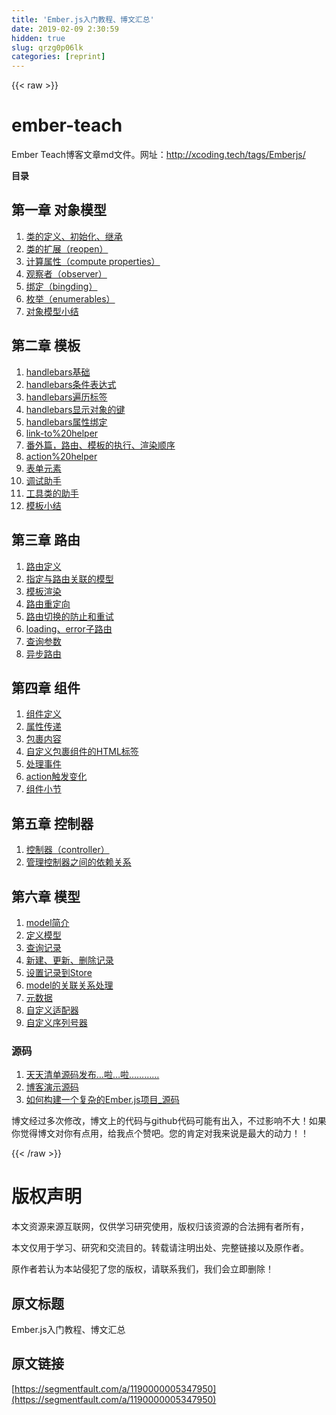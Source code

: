 ```yaml
---
title: 'Ember.js入门教程、博文汇总' 
date: 2019-02-09 2:30:59
hidden: true
slug: qrzg0p06lk
categories: [reprint]
---
```


{{< raw >}}

                    
<h1 id="articleHeader0">ember-teach</h1>
<p>Ember Teach博客文章md文件。网址：<a href="http://xcoding.tech/tags/Emberjs/" rel="nofollow noreferrer" target="_blank">http://xcoding.tech/tags/Emberjs/</a></p>
<p><strong>目录</strong></p>
<h2 id="articleHeader1">第一章 对象模型</h2>
<ol>
<li><a href="http://xcoding.tech/2018/08/04/ember-teach/The%20Object%20Model/%E7%B1%BB%E7%9A%84%E5%AE%9A%E4%B9%89" rel="nofollow noreferrer" target="_blank">类的定义、初始化、继承</a></li>
<li><a href="http://xcoding.tech/2018/08/04/ember-teach/The%20Object%20Model/%E7%B1%BB%E7%9A%84%E6%89%A9%E5%B1%95" rel="nofollow noreferrer" target="_blank">类的扩展（reopen）</a></li>
<li><a href="http://xcoding.tech/2018/08/04/ember-teach/The%20Object%20Model/%E8%AE%A1%E7%AE%97%E5%B1%9E%E6%80%A7" rel="nofollow noreferrer" target="_blank">计算属性（compute properties）</a></li>
<li><a href="http://xcoding.tech/2018/08/04/ember-teach/The%20Object%20Model/%E8%A7%82%E5%AF%9F%E8%80%85" rel="nofollow noreferrer" target="_blank">观察者（observer）</a></li>
<li><a href="http://xcoding.tech/2018/08/04/ember-teach/The%20Object%20Model/%E7%BB%91%E5%AE%9A" rel="nofollow noreferrer" target="_blank">绑定（bingding）</a></li>
<li><a href="http://xcoding.tech/2018/08/04/ember-teach/The%20Object%20Model/%E6%9E%9A%E4%B8%BE" rel="nofollow noreferrer" target="_blank">枚举（enumerables）</a></li>
<li><a href="http://xcoding.tech/2018/08/04/ember-teach/The%20Object%20Model/%E5%AF%B9%E8%B1%A1%E6%A8%A1%E5%9E%8B%E5%B0%8F%E7%BB%93" rel="nofollow noreferrer" target="_blank">对象模型小结</a></li>
</ol>
<h2 id="articleHeader2">第二章 模板</h2>
<ol>
<li><a href="http://xcoding.tech/2018/08/04/ember-teach/templetes/handlebars%E5%9F%BA%E7%A1%80" rel="nofollow noreferrer" target="_blank">handlebars基础</a></li>
<li><a href="http://xcoding.tech/2018/08/04/ember-teach/templetes/handlebars%E6%9D%A1%E4%BB%B6%E8%A1%A8%E8%BE%BE%E5%BC%8F" rel="nofollow noreferrer" target="_blank">handlebars条件表达式</a></li>
<li><a href="http://xcoding.tech/2018/08/04/ember-teach/templetes/handlebars%E9%81%8D%E5%8E%86%E6%A0%87%E7%AD%BE" rel="nofollow noreferrer" target="_blank">handlebars遍历标签</a></li>
<li><a href="http://xcoding.tech/2018/08/04/ember-teach/templetes/handlebars%E6%98%BE%E7%A4%BA%E5%AF%B9%E8%B1%A1%E7%9A%84%E9%94%AE" rel="nofollow noreferrer" target="_blank">handlebars显示对象的键</a></li>
<li><a href="http://xcoding.tech/2018/08/04/ember-teach/templetes/handlebars%E5%B1%9E%E6%80%A7%E7%BB%91%E5%AE%9A" rel="nofollow noreferrer" target="_blank">handlebars属性绑定</a></li>
<li><a href="http://xcoding.tech/2018/08/04/ember-teach/templetes/link-to%20helper" rel="nofollow noreferrer" target="_blank">link-to%20helper</a></li>
<li><a href="http://xcoding.tech/2018/08/04/ember-teach/templetes/%E7%95%AA%E5%A4%96%E7%AF%87" rel="nofollow noreferrer" target="_blank">番外篇，路由、模板的执行、渲染顺序</a></li>
<li><a href="http://xcoding.tech/2018/08/04/ember-teach/templetes/action%20helper" rel="nofollow noreferrer" target="_blank">action%20helper</a></li>
<li><a href="http://xcoding.tech/2018/08/04/ember-teach/templetes/%E8%A1%A8%E5%8D%95%E5%85%83%E7%B4%A0" rel="nofollow noreferrer" target="_blank">表单元素</a></li>
<li><a href="http://xcoding.tech/2018/08/04/ember-teach/templetes/%E8%B0%83%E8%AF%95%E5%8A%A9%E6%89%8B" rel="nofollow noreferrer" target="_blank">调试助手</a></li>
<li><a href="http://xcoding.tech/2018/08/04/ember-teach/templetes/%E5%B7%A5%E5%85%B7%E7%B1%BB%E7%9A%84%E5%8A%A9%E6%89%8B" rel="nofollow noreferrer" target="_blank">工具类的助手</a></li>
<li><a href="http://xcoding.tech/2018/08/04/ember-teach/templetes/%E6%A8%A1%E6%9D%BF%E5%B0%8F%E7%BB%93" rel="nofollow noreferrer" target="_blank">模板小结</a></li>
</ol>
<h2 id="articleHeader3">第三章 路由</h2>
<ol>
<li><a href="http://xcoding.tech/2018/08/04/ember-teach/routing/%E8%B7%AF%E7%94%B1%E5%AE%9A%E4%B9%89" rel="nofollow noreferrer" target="_blank">路由定义</a></li>
<li><a href="http://xcoding.tech/2018/08/04/ember-teach/routing/%E6%8C%87%E5%AE%9A%E4%B8%8E%E8%B7%AF%E7%94%B1%E5%85%B3%E8%81%94%E7%9A%84%E6%A8%A1%E5%9E%8B" rel="nofollow noreferrer" target="_blank">指定与路由关联的模型</a></li>
<li><a href="http://xcoding.tech/2018/08/04/ember-teach/routing/%E6%A8%A1%E6%9D%BF%E6%B8%B2%E6%9F%93" rel="nofollow noreferrer" target="_blank">模板渲染</a></li>
<li><a href="http://xcoding.tech/2018/08/04/ember-teach/routing/%E8%B7%AF%E7%94%B1%E9%87%8D%E5%AE%9A%E5%90%91" rel="nofollow noreferrer" target="_blank">路由重定向</a></li>
<li><a href="http://xcoding.tech/2018/08/04/ember-teach/routing/%E8%B7%AF%E7%94%B1%E5%88%87%E6%8D%A2%E7%9A%84%E9%98%B2%E6%AD%A2%E5%92%8C%E9%87%8D%E8%AF%95" rel="nofollow noreferrer" target="_blank">路由切换的防止和重试</a></li>
<li><a href="http://xcoding.tech/2018/08/04/ember-teach/routing/loading" rel="nofollow noreferrer" target="_blank">loading、error子路由</a></li>
<li><a href="http://xcoding.tech/2018/08/04/ember-teach/routing/%E6%9F%A5%E8%AF%A2%E5%8F%82%E6%95%B0" rel="nofollow noreferrer" target="_blank">查询参数</a></li>
<li><a href="http://xcoding.tech/2018/08/04/ember-teach/routing/%E5%BC%82%E6%AD%A5%E8%B7%AF%E7%94%B1" rel="nofollow noreferrer" target="_blank">异步路由</a></li>
</ol>
<h2 id="articleHeader4">第四章 组件</h2>
<ol>
<li><a href="http://xcoding.tech/2018/08/04/ember-teach/components/%E7%BB%84%E4%BB%B6%E5%AE%9A%E4%B9%89" rel="nofollow noreferrer" target="_blank">组件定义</a></li>
<li><a href="http://xcoding.tech/2018/08/04/ember-teach/components/%E5%B1%9E%E6%80%A7%E4%BC%A0%E9%80%92" rel="nofollow noreferrer" target="_blank">属性传递</a></li>
<li><a href="http://xcoding.tech/2018/08/04/ember-teach/components/%E5%8C%85%E8%A3%B9%E5%86%85%E5%AE%B9" rel="nofollow noreferrer" target="_blank">包裹内容</a></li>
<li><a href="http://xcoding.tech/2018/08/04/ember-teach/components/%E8%87%AA%E5%AE%9A%E4%B9%89%E5%8C%85%E8%A3%B9%E7%BB%84%E4%BB%B6%E7%9A%84HTML%E6%A0%87%E7%AD%BE" rel="nofollow noreferrer" target="_blank">自定义包裹组件的HTML标签</a></li>
<li><a href="http://xcoding.tech/2018/08/04/ember-teach/components/%E5%A4%84%E7%90%86%E4%BA%8B%E4%BB%B6" rel="nofollow noreferrer" target="_blank">处理事件</a></li>
<li><a href="http://xcoding.tech/2018/08/04/ember-teach/components/action%E8%A7%A6%E5%8F%91%E5%8F%98%E5%8C%96" rel="nofollow noreferrer" target="_blank">action触发变化</a></li>
<li><a href="http://xcoding.tech/2018/08/04/ember-teach/components/%E7%BB%84%E4%BB%B6%E5%B0%8F%E8%8A%82" rel="nofollow noreferrer" target="_blank">组件小节</a></li>
</ol>
<h2 id="articleHeader5">第五章 控制器</h2>
<ol>
<li><a href="http://xcoding.tech/2018/08/04/ember-teach/controllers/%E6%8E%A7%E5%88%B6%E5%99%A8" rel="nofollow noreferrer" target="_blank">控制器（controller）</a></li>
<li><a href="http://xcoding.tech/2018/08/04/ember-teach/controllers/%E7%AE%A1%E7%90%86%E6%8E%A7%E5%88%B6%E5%99%A8%E4%B9%8B%E9%97%B4%E7%9A%84%E4%BE%9D%E8%B5%96%E5%85%B3%E7%B3%BB" rel="nofollow noreferrer" target="_blank">管理控制器之间的依赖关系</a></li>
</ol>
<h2 id="articleHeader6">第六章 模型</h2>
<ol>
<li><a href="http://xcoding.tech/2018/08/04/ember-teach/models/model%E7%AE%80%E4%BB%8B/" rel="nofollow noreferrer" target="_blank">model简介</a></li>
<li><a href="http://xcoding.tech/2018/08/04/ember-teach/models/%E5%AE%9A%E4%B9%89%E6%A8%A1%E5%9E%8B" rel="nofollow noreferrer" target="_blank">定义模型</a></li>
<li><a href="http://xcoding.tech/2018/08/04/ember-teach/models/%E6%9F%A5%E8%AF%A2%E8%AE%B0%E5%BD%95" rel="nofollow noreferrer" target="_blank">查询记录</a></li>
<li><a href="http://xcoding.tech/2018/08/04/ember-teach/models/%E6%96%B0%E5%BB%BA" rel="nofollow noreferrer" target="_blank">新建、更新、删除记录</a></li>
<li><a href="http://xcoding.tech/2018/08/04/ember-teach/models/%E8%AE%BE%E7%BD%AE%E8%AE%B0%E5%BD%95%E5%88%B0Store" rel="nofollow noreferrer" target="_blank">设置记录到Store</a></li>
<li><a href="http://xcoding.tech/2018/08/04/ember-teach/models/model%E7%9A%84%E5%85%B3%E8%81%94%E5%85%B3%E7%B3%BB%E5%A4%84%E7%90%86" rel="nofollow noreferrer" target="_blank">model的关联关系处理</a></li>
<li><a href="http://xcoding.tech/2018/08/04/ember-teach/models/%E5%85%83%E6%95%B0%E6%8D%AE" rel="nofollow noreferrer" target="_blank">元数据</a></li>
<li><a href="http://xcoding.tech/2018/08/04/ember-teach/models/%E8%87%AA%E5%AE%9A%E4%B9%89%E9%80%82%E9%85%8D%E5%99%A8" rel="nofollow noreferrer" target="_blank">自定义适配器</a></li>
<li><a href="http://xcoding.tech/2018/08/04/ember-teach/models/%E8%87%AA%E5%AE%9A%E4%B9%89%E5%BA%8F%E5%88%97%E5%8F%B7%E5%99%A8" rel="nofollow noreferrer" target="_blank">自定义序列号器</a></li>
</ol>
<h3 id="articleHeader7">源码</h3>
<ol>
<li><a href="http://blog.ddlisting.com/2016/03/29/ember-jsxue-xi-xiang-mu-yuan-ma-fa-bu/" rel="nofollow noreferrer" target="_blank">天天清单源码发布…啦…啦…………</a></li>
<li><a href="https://github.com/ubuntuvim/my_emberjs_code" rel="nofollow noreferrer" target="_blank">博客演示源码</a></li>
<li><a href="https://github.com/ubuntuvim/library-app" rel="nofollow noreferrer" target="_blank">如何构建一个复杂的Ember.js项目_源码</a></li>
</ol>
<p>博文经过多次修改，博文上的代码与github代码可能有出入，不过影响不大！如果你觉得博文对你有点用，给我点个赞吧。您的肯定对我来说是最大的动力！！</p>

                
{{< /raw >}}

# 版权声明
本文资源来源互联网，仅供学习研究使用，版权归该资源的合法拥有者所有，

本文仅用于学习、研究和交流目的。转载请注明出处、完整链接以及原作者。

原作者若认为本站侵犯了您的版权，请联系我们，我们会立即删除！

## 原文标题
Ember.js入门教程、博文汇总

## 原文链接
[https://segmentfault.com/a/1190000005347950](https://segmentfault.com/a/1190000005347950)


